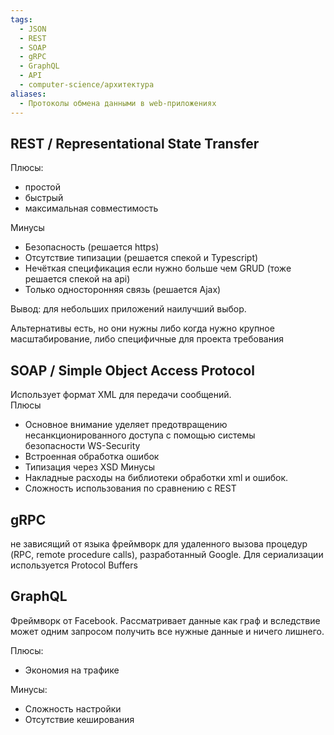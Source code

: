 ```yaml
---
tags:
  - JSON
  - REST
  - SOAP
  - gRPC
  - GraphQL
  - API
  - computer-science/архитектура
aliases:
  - Протоколы обмена данными в web-приложениях
---
```

## REST / Representational State Transfer

Плюсы:
+ простой
+ быстрый
+ максимальная совместимость

Минусы
- Безопасность (решается https)
- Отсутствие типизации (решается спекой и Typescript)
- Нечёткая спецификация если нужно больше чем GRUD (тоже решается спекой на api)
- Только односторонняя связь (решается Ajax)

Вывод: для небольших приложений наилучший выбор. 

Альтернативы есть, но они нужны либо когда нужно крупное масштабирование, либо специфичные для проекта требования

## SOAP / Simple Object Access Protocol
Использует формат XML для передачи сообщений.  
Плюсы
 + Основное внимание уделяет предотвращению несанкционированного доступа с помощью системы безопасности WS-Security
 + Встроенная обработка ошибок
 + Типизация через XSD
 Минусы
 + Накладные расходы на библиотеки обработки xml и ошибок.
 + Сложность использования по сравнению с REST

## gRPC
не зависящий от языка фреймворк для удаленного вызова процедур (RPC, remote procedure calls), разработанный Google. Для сериализации используется Protocol Buffers 

## GraphQL
Фреймворк от Facebook. Рассматривает данные как граф и вследствие может одним запросом получить все нужные данные и ничего лишнего.

Плюсы:
+ Экономия на трафике

Минусы:
- Сложность настройки
- Отсутствие кеширования






 

